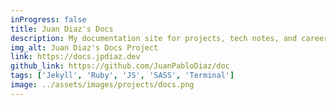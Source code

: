 ```yaml
---
inProgress: false
title: Juan Diaz's Docs
description: My documentation site for projects, tech notes, and career advancement.
img_alt: Juan Diaz's Docs Project
link: https://docs.jpdiaz.dev
github_link: https://github.com/JuanPabloDiaz/doc
tags: ['Jekyll', 'Ruby', 'JS', 'SASS', 'Terminal']
image: ../assets/images/projects/docs.png
---
```

